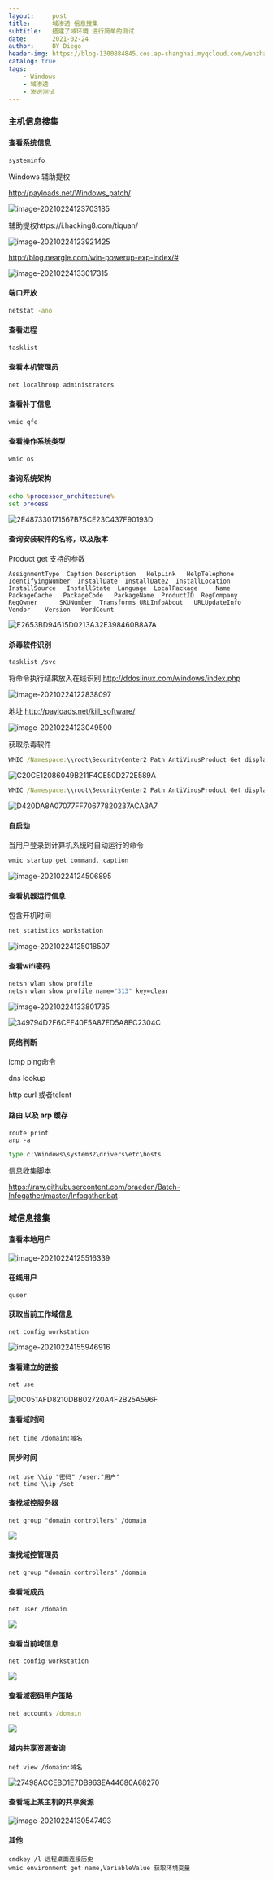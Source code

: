 ```yaml
---
layout:     post
title:      域渗透-信息搜集
subtitle:   搭建了域环境 进行简单的测试
date:       2021-02-24
author:     BY Diego
header-img: https://blog-1300884845.cos.ap-shanghai.myqcloud.com/wenzhang/003717-15905110377704.jpg
catalog: true
tags:
    - Windows
    - 域渗透
    - 渗透测试
---
```


### 主机信息搜集

#### 查看系统信息

```
systeminfo
```

Windows 辅助提权

http://payloads.net/Windows_patch/

![image-20210224123703185](https://blog-1300884845.cos.ap-shanghai.myqcloud.com/wenzhang/image-20210224123703185.png)



辅助提权https://i.hacking8.com/tiquan/

![image-20210224123921425](https://blog-1300884845.cos.ap-shanghai.myqcloud.com/wenzhang/image-20210224123921425.png)





http://blog.neargle.com/win-powerup-exp-index/#

![image-20210224133017315](https://blog-1300884845.cos.ap-shanghai.myqcloud.com/wenzhang/image-20210224133017315.png)

#### 端口开放

```cmd
netstat -ano
```

#### 查看进程

```cmd
tasklist
```



#### 查看本机管理员

```cmd
net localhroup administrators	
```

#### 查看补丁信息

```cmd
wmic qfe
```

#### 查看操作系统类型

```cmd
wmic os
```

#### 查询系统架构

```cmd
echo %processor_architecture%
set process
```

![2E487330171567B75CE23C437F90193D](https://blog-1300884845.cos.ap-shanghai.myqcloud.com/wenzhang/2E487330171567B75CE23C437F90193D.png)



#### 查询安装软件的名称，以及版本

Product  get 支持的参数

```
AssignmentType  Caption Description   HelpLink   HelpTelephone 
IdentifyingNumber  InstallDate  InstallDate2  InstallLocation 
InstallSource   InstallState  Language  LocalPackage     Name
PackageCache   PackageCode   PackageName  ProductID  RegCompany  
RegOwner      SKUNumber  Transforms URLInfoAbout   URLUpdateInfo  
Vendor    Version   WordCount
```



![E2653BD94615D0213A32E398460B8A7A](https://blog-1300884845.cos.ap-shanghai.myqcloud.com/wenzhang/E2653BD94615D0213A32E398460B8A7A.png)



#### 杀毒软件识别

```
tasklist /svc
```

将命令执行结果放入在线识别 http://ddoslinux.com/windows/index.php

![image-20210224122838097](https://blog-1300884845.cos.ap-shanghai.myqcloud.com/wenzhang/image-20210224122838097.png)



地址 http://payloads.net/kill_software/

![image-20210224123049500](https://blog-1300884845.cos.ap-shanghai.myqcloud.com/wenzhang/image-20210224123049500.png)

获取杀毒软件

```cmd
WMIC /Namespace:\\root\SecurityCenter2 Path AntiVirusProduct Get displayName /Format:List
```

![C20CE12086049B211F4CE50D272E589A](https://blog-1300884845.cos.ap-shanghai.myqcloud.com/wenzhang/C20CE12086049B211F4CE50D272E589A.png)

```cmd
WMIC /Namespace:\\root\SecurityCenter2 Path AntiVirusProduct Get displayName,productState,pathToSignedProductExe
```



![D420DA8A07077FF70677820237ACA3A7](https://blog-1300884845.cos.ap-shanghai.myqcloud.com/wenzhang/D420DA8A07077FF70677820237ACA3A7.png)

####  自启动

当用户登录到计算机系统时自动运行的命令

```cmd
wmic startup get command, caption
```

![image-20210224124506895](https://blog-1300884845.cos.ap-shanghai.myqcloud.com/wenzhang/image-20210224124506895.png)



#### 查看机器运行信息

包含开机时间

```cmd
net statistics workstation
```



![image-20210224125018507](https://blog-1300884845.cos.ap-shanghai.myqcloud.com/wenzhang/image-20210224125018507.png)



#### 查看wifi密码

```cmd
netsh wlan show profile
netsh wlan show profile name="313" key=clear
```

![image-20210224133801735](https://blog-1300884845.cos.ap-shanghai.myqcloud.com/wenzhang/image-20210224133801735.png)



![349794D2F6CFF40F5A87ED5A8EC2304C](https://blog-1300884845.cos.ap-shanghai.myqcloud.com/wenzhang/349794D2F6CFF40F5A87ED5A8EC2304C.png)



#### 网络判断

icmp ping命令

dns lookup

http curl 或者telent



#### 路由 以及 arp 缓存

```
route print
arp -a
```



```cmd
type c:\Windows\system32\drivers\etc\hosts
```



信息收集脚本

https://raw.githubusercontent.com/braeden/Batch-Infogather/master/Infogather.bat



### 域信息搜集



#### 查看本地用户

![image-20210224125516339](https://blog-1300884845.cos.ap-shanghai.myqcloud.com/wenzhang/image-20210224125516339.png)

#### 在线用户

```
quser
```

#### 获取当前工作域信息

```
net config workstation
```



![image-20210224155946916](https://blog-1300884845.cos.ap-shanghai.myqcloud.com/wenzhang/image-20210224155946916.png)

#### 查看建立的链接

```
net use
```

![0C051AFD8210DBB02720A4F2B25A596F](https://blog-1300884845.cos.ap-shanghai.myqcloud.com/wenzhang/0C051AFD8210DBB02720A4F2B25A596F.png)



#### 查看域时间

```
net time /domain:域名 
```



#### 同步时间

```
net use \\ip "密码" /user:"用户"
net time \\ip /set
```



#### 查找域控服务器

```
net group "domain controllers" /domain
```

![](https://blog-1300884845.cos.ap-shanghai.myqcloud.com/wenzhang/20210101104627.png)



#### 查找域控管理员

```
net group "domain controllers" /domain
```

#### 查看域成员

```
net user /domain
```

![](https://blog-1300884845.cos.ap-shanghai.myqcloud.com/wenzhang/20DDF1F842AD05830897C18BBC45FCC1.png)

#### 查看当前域信息

```
net config workstation
```

![](https://blog-1300884845.cos.ap-shanghai.myqcloud.com/wenzhang/20210101110903.png)



#### 查看域密码用户策略

```cmd
net accounts /domain
```

![](https://blog-1300884845.cos.ap-shanghai.myqcloud.com/wenzhang/20210101111128.png)



#### 域内共享资源查询

```
net view /domain:域名
```



![27498ACCEBD1E7DB963EA44680A68270](https://blog-1300884845.cos.ap-shanghai.myqcloud.com/wenzhang/27498ACCEBD1E7DB963EA44680A68270.png)



#### 查看域上某主机的共享资源

![image-20210224130547493](https://blog-1300884845.cos.ap-shanghai.myqcloud.com/wenzhang/image-20210224130547493.png)



#### 其他




```
cmdkey /l 远程桌面连接历史
wmic environment get name,VariableValue 获取环境变量
```
